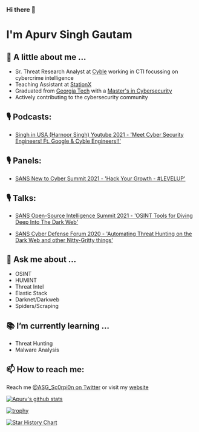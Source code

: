 ### Hi there 👋

# I'm Apurv Singh Gautam

## :man: A little about me ...

- Sr. Threat Research Analyst at [Cyble](https://www.cyble.com) working in CTI focussing on cybercrime intelligence
- Teaching Assistant at [StationX](https://www.stationx.net/)
- Graduated from [Georgia Tech](https://www.gatech.edu/) with a [Master's in Cybersecurity](https://cyber.gatech.edu/)
- Actively contributing to the cybersecurity community

## 🎙 Podcasts:

- [Singh in USA (Harnoor Singh) Youtube 2021 - 'Meet Cyber Security Engineers! Ft. Google & Cyble Engineers!!'](https://youtu.be/DzyY4D27RnM)

## 🎙 Panels:

- [SANS New to Cyber Summit 2021 - 'Hack Your Growth - #LEVELUP'](https://youtu.be/D3V6uV4Iu0c)

## 🎙 Talks:

- [SANS Open-Source Intelligence Summit 2021 - 'OSINT Tools for Diving Deep Into The Dark Web'](https://youtu.be/ywUxkvCK96w)

- [SANS Cyber Defense Forum 2020 - 'Automating Threat Hunting on the Dark Web and other Nitty-Gritty things'](https://youtu.be/LywwMq--VS0)

## :speech_balloon: Ask me about ...
- OSINT
- HUMINT
- Threat Intel
- Elastic Stack
- Darknet/Darkweb
- Spiders/Scraping

## :books: I’m currently learning ...
- Threat Hunting
- Malware Analysis

## 📫 How to reach me:
Reach me [@ASG_Sc0rpi0n on Twitter](https://twitter.com/ASG_Sc0rpi0n) or visit my [website](https://apurvsinghgautam.me/)

[![Apurv's github stats](https://github-readme-stats.vercel.app/api?username=apurvsinghgautam&count_private=true&include_all_commits=true&hide=issues&show_icons=true&theme=prussian)](https://github.com/anuraghazra/github-readme-stats)

[![trophy](https://github-profile-trophy.vercel.app/?username=apurvsinghgautam&theme=onedark&title=Followers,Stars,PullRequest,Repositories,MultiLanguage,Commits)](https://github.com/ryo-ma/github-profile-trophy)

[![Star History Chart](https://api.star-history.com/svg?repos=apurvsinghgautam/dark-web-osint-tools,apurvsinghgautam/conference-talks,apurvsinghgautam/HTTP-Reverse-Shell&type=Date)](https://star-history.com/#apurvsinghgautam/dark-web-osint-tools&apurvsinghgautam/conference-talks&apurvsinghgautam/HTTP-Reverse-Shell&Date)


